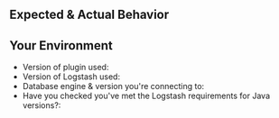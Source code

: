 <!-- 

Please remember:
 - I have not used every database engine in the world
 - I have not got access to every database engine in the world
 - Any support I provide is done in my own personal time which is limited
 - Understand that I won't always have the answer immediately
 
Please provide as much information as possible. 

-->

<!--- Provide a general summary of the issue in the Title above -->

## Expected & Actual Behavior
<!--- If you're describing a bug, tell us what should happen, and what is actually happening, and if necessary how to reproduce it -->
<!--- If you're suggesting a change/improvement, tell us how it should work -->

## Your Environment
<!--- Include as many relevant details about the environment you experienced the bug in -->
* Version of plugin used: 
* Version of Logstash used:  
* Database engine & version you're connecting to: 
* Have you checked you've met the Logstash requirements for Java versions?: 
